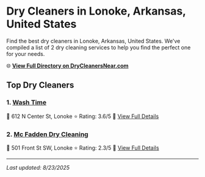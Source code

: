 # Dry Cleaners in Lonoke, Arkansas, United States

Find the best dry cleaners in Lonoke, Arkansas, United States. We've compiled a list of 2 dry cleaning services to help you find the perfect one for your needs.

🌐 **[View Full Directory on DryCleanersNear.com](https://drycleanersnear.com/city/US/Arkansas/Lonoke)**

## Top Dry Cleaners

### 1. [Wash Time](https://drycleanersnear.com/dryCleaner/6868873f6c86ac6c48acf477/wash-time)
📍 612 N Center St, Lonoke
⭐ Rating: 3.6/5
🔗 [View Full Details](https://drycleanersnear.com/dryCleaner/6868873f6c86ac6c48acf477/wash-time)

### 2. [Mc Fadden Dry Cleaning](https://drycleanersnear.com/dryCleaner/6868873e6c86ac6c48acf45a/mc-fadden-dry-cleaning)
📍 501 Front St SW, Lonoke
⭐ Rating: 2.3/5
🔗 [View Full Details](https://drycleanersnear.com/dryCleaner/6868873e6c86ac6c48acf45a/mc-fadden-dry-cleaning)


---

*Last updated: 8/23/2025*
